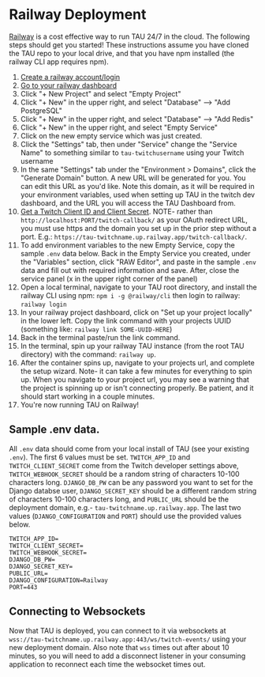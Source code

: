 # Railway Deployment

[Railway](https://railway.app/) is a cost effective way to run TAU 24/7 in the cloud. The following steps should get you started! These instructions assume you have cloned the TAU repo to your local drive, and that you have npm installed (the railway CLI app requires npm).

<!-- [![Deploy on Railway](https://railway.app/button.svg)](https://railway.app/new/template?template=https%3A%2F%2Fgithub.com%2FTeam-TAU%2Ftau%2Ftree%2Fdocumentation-railway-docs&plugins=postgresql%2Credis&envs=TWITCH_APP_ID%2CTWITCH_CLIENT_SECRET%2CTWITCH_WEBHOOK_SECRET%2CDJANGO_DB_PW%2CDJANGO_SECRET_KEY%2CDJANGO_CONFIGURATION%2CPORT&TWITCH_APP_IDDesc=Your+Twitch+TAU+app+id.&TWITCH_CLIENT_SECRETDesc=Your+Twitch+TAU+client+secret.&TWITCH_WEBHOOK_SECRETDesc=Random+string+of+10-100+characters.&DJANGO_DB_PWDesc=A+password+you+would+like+to+use+for+your+TAU+postgres+database.&DJANGO_SECRET_KEYDesc=Random+string+of+10-100+characters.&DJANGO_CONFIGURATIONDesc=DO+NOT+CHANGE&PORTDesc=DO+NOT+CHANGE&DJANGO_CONFIGURATIONDefault=Railway&PORTDefault=443&referralCode=TAU) -->

1. [Create a railway account/login](https://railway.app/login)
1. [Go to your railway dashboard](https://railway.app/dashboard)
1. Click "+ New Project" and select "Empty Project"
1. Click "+ New" in the upper right, and select "Database" --> "Add PostgreSQL"
1. Click "+ New" in the upper right, and select "Database" --> "Add Redis"
1. Click "+ New" in the upper right, and select "Empty Service"
1. Click on the new empty service which was just created.
1. Click the "Settings" tab, then under "Service" change the "Service Name" to something similar to `tau-twitchusername` using your Twitch username
1. In the same "Settings" tab under the "Environment > Domains", click the "Generate Domain" button. A new URL will be generated for you. You can edit this URL as you'd like. Note this domain, as it will be required in your environment variables, used when setting up TAU in the twitch dev dashboard, and the URL you will access the TAU Dashboard from.
1. [Get a Twitch Client ID and Client Secret](./twitch_dev.md). NOTE- rather than `http://localhost:PORT/twitch-callback/` as your OAuth redirect URL, you must use https and the domain you set up in the prior step without a port. E.g.: `https://tau-twitchname.up.railway.app/twitch-callback/`.
1. To add environment variables to the new Empty Service, copy the sample `.env` data below. Back in the Empty Service you created, under the "Variables" section, click "RAW Editor", and paste in the sample `.env` data and fill out with required information and save. After, close the service panel (x in the upper right corner of the panel)
1. Open a local terminal, navigate to your TAU root directory, and install the railway CLI using npm: `npm i -g @railway/cli` then login to railway: `railway login`
1. In your railway project dashboard, click on "Set up your project locally" in the lower left. Copy the link command with your projects UUID (something like: `railway link SOME-UUID-HERE`)
1. Back in the terminal paste/run the link command.
1. In the terminal, spin up your railway TAU instance (from the root TAU directory) with the command: `railway up`.
1. After the container spins up, navigate to your projects url, and complete the setup wizard. Note- it can take a few minutes for everything to spin up. When you navigate to your project url, you may see a warning that the project is spinning up or isn't connecting properly. Be patient, and it should start working in a couple minutes.
1. You're now running TAU on Railway!

## Sample .env data.

All `.env` data should come from your local install of TAU (see your existing `.env`). The first 6 values must be set. `TWITCH_APP_ID` and `TWITCH_CLIENT_SECRET` come from the Twitch developer settings above, `TWITCH_WEBHOOK_SECRET` should be a random string of characters 10-100 characters long. `DJANGO_DB_PW` can be any password you want to set for the Django databse user, `DJANGO_SECRET_KEY` should be a different random string of characters 10-100 characters long, and `PUBLIC_URL` should be the deployment domain, e.g.- `tau-twitchname.up.railway.app`. The last two values (`DJANGO_CONFIGURATION` and `PORT`) should use the provided values below.

```
TWITCH_APP_ID=
TWITCH_CLIENT_SECRET=
TWITCH_WEBHOOK_SECRET=
DJANGO_DB_PW=
DJANGO_SECRET_KEY=
PUBLIC_URL=
DJANGO_CONFIGURATION=Railway
PORT=443
```

## Connecting to Websockets

Now that TAU is deployed, you can connect to it via websockets at `wss://tau-twitchname.up.railway.app:443/ws/twitch-events/` using your new deployment domain. Also note that `wss` times out after about 10 minutes, so you will need to add a disconnect listener in your consuming application to reconnect each time the websocket times out.
